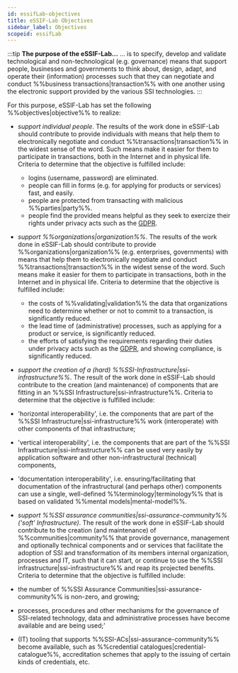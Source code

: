 ```yaml
---
id: essifLab-objectives
title: eSSIF-Lab Objectives
sidebar_label: Objectives
scopeid: essifLab
---
```


:::tip **The purpose of the eSSIF-Lab...**
... is to specify, develop and validate technological and non-technological (e.g. governance) means that support people, businesses and governments to think about, design, adapt, and operate their (information) processes such that they can negotiate and conduct %%business transactions|transaction%% with one another using the electronic support provided by the various SSI technologies.
:::

For this purpose, eSSIF-Lab has set the following %%objectives|objective%% to realize:

- *support individual people*. The results of the work done in eSSIF-Lab should contribute to provide individuals with means that help them to electronically negotiate and conduct %%transactions|transaction%% in the widest sense of the word. Such means make it easier for them to participate in transactions, both in the Internet and in physical life.
Criteria to determine that the objective is fulfilled include:
  - logins (username, password) are eliminated.
  - people can fill in forms (e.g. for applying for products or services) fast, and easily.
  - people are protected from transacting with malicious %%parties|party%%.
  - people find the provided means helpful as they seek to exercize their rights under privacy acts such as the [GDPR](https://ec.europa.eu/info/law/law-topic/data-protection/data-protection-eu_en).

- *support %%organizations|organization%%*. The results of the work done in eSSIF-Lab should contribute to provide %%organizations|organization%% (e.g. enterprises, governments) with means that help them to electronically negotiate and conduct %%transactions|transaction%% in the widest sense of the word. Such means make it easier for them to participate in transactions, both in the Internet and in physical life.
Criteria to determine that the objective is fulfilled include:
   - the costs of %%validating|validation%% the data that organizations need to determine whether or not to commit to a transaction, is significantly reduced.
   - the lead time of (administrative) processes, such as applying for a product or service, is significantly reduced.
   - the efforts of satisfying the requirements regarding their duties under privacy acts such as the [GDPR](https://ec.europa.eu/info/law/law-topic/data-protection/data-protection-eu_en), and showing compliance, is significantly reduced.

- *support the creation of a (hard) %%SSI-Infrastructure|ssi-infrastructure%%*. The result of the work done in eSSIF-Lab should contribute to the creation (and maintenance) of components that are fitting in an %%SSI Infrastructure|ssi-infrastructure%%.
Criteria to determine that the objective is fulfilled include:
- 'horizontal interoperability', i.e. the components that are part of the %%SSI Infrastructure|ssi-infrastructure%% work (interoperate) with other components of that infrastructure;
- 'vertical interoperability', i.e. the components that are part of the %%SSI Infrastructure|ssi-infrastructure%% can be used very easily by application software and other non-infrastructural (technical) components,
- 'documentation interoperability', i.e. ensuring/facilitating that documentation of the infrastructural (and perhaps other) components can use a single, well-defined %%terminology|terminology%% that is based on validated %%mental models|mental-model%%.

- *support %%SSI assurance communities|ssi-assurance-community%% ('soft' Infrastructure)*. The result of the work done in eSSIF-Lab should contribute to the creation (and maintenance) of %%communities|community%% that provide governance, management and optionally technical components and or services that facilitate the adoption of SSI and transformation of its members internal organization, processes and IT, such that it can start, or continue to use the %%SSI infrastructure|ssi-infrastructure%% and reap its projected benefits.
Criteria to determine that the objective is fulfilled include:
- the number of %%SSI Assurance Communities|ssi-assurance-community%% is non-zero, and growing;
- processes, procedures and other mechanisms for the governance of SSI-related technology, data and administrative processes have become available and are being used;'
- (IT) tooling that supports %%SSI-ACs|ssi-assurance-community%% become available, such as %%credential catalogues|credential-catalogue%%, accreditation schemes that apply to the issuing of certain kinds of credentials, etc.
